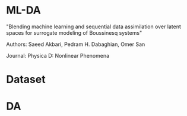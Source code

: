 # ML-DA

"Blending machine learning and sequential data assimilation over latent spaces for surrogate modeling of Boussinesq systems"

Authors: Saeed Akbari, Pedram H. Dabaghian, Omer San

Journal: Physica D: Nonlinear Phenomena

# Dataset



# DA


